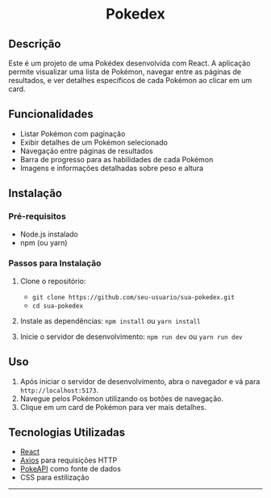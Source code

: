 <h1 align="center">Pokedex</h1>

## Descrição

Este é um projeto de uma Pokédex desenvolvida com React. A aplicação permite visualizar uma lista de Pokémon, navegar entre as páginas de resultados, e ver detalhes específicos de cada Pokémon ao clicar em um card.

## Funcionalidades

- Listar Pokémon com paginação
- Exibir detalhes de um Pokémon selecionado
- Navegação entre páginas de resultados
- Barra de progresso para as habilidades de cada Pokémon
- Imagens e informações detalhadas sobre peso e altura

## Instalação

### Pré-requisitos

- Node.js instalado
- npm (ou yarn)

### Passos para Instalação

1. Clone o repositório:

   - `git clone https://github.com/seu-usuario/sua-pokedex.git`
   - `cd sua-pokedex`

2. Instale as dependências:
   `npm install` ou `yarn install`

3. Inicie o servidor de desenvolvimento:
   `npm run dev` ou `yarn run dev`

## Uso

1. Após iniciar o servidor de desenvolvimento, abra o navegador e vá para `http://localhost:5173`.
2. Navegue pelos Pokémon utilizando os botões de navegação.
3. Clique em um card de Pokémon para ver mais detalhes.

## Tecnologias Utilizadas

- [React](https://react.dev/)
- [Axios](https://github.com/axios/axios) para requisições HTTP
- [PokeAPI](https://pokeapi.co/) como fonte de dados
- CSS para estilização

---
